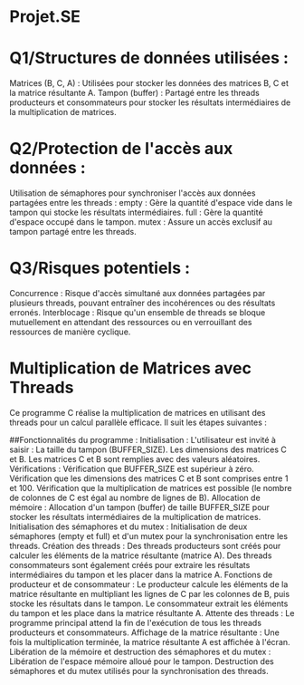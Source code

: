 # Projet.SE  
                     

# Q1/Structures de données utilisées :

Matrices (B, C, A) : Utilisées pour stocker les données des matrices B, C et la matrice résultante A.
Tampon (buffer) : Partagé entre les threads producteurs et consommateurs pour stocker les résultats intermédiaires de la multiplication de matrices.

# Q2/Protection de l'accès aux données :
Utilisation de sémaphores pour synchroniser l'accès aux données partagées entre les threads :
empty : Gère la quantité d'espace vide dans le tampon qui stocke les résultats intermédiaires.
full : Gère la quantité d'espace occupé dans le tampon.
mutex : Assure un accès exclusif au tampon partagé entre les threads.

# Q3/Risques potentiels :

Concurrence : Risque d'accès simultané aux données partagées par plusieurs threads, pouvant entraîner des incohérences ou des résultats erronés.
Interblocage : Risque qu'un ensemble de threads se bloque mutuellement en attendant des ressources ou en verrouillant des ressources de manière cyclique.



  # Multiplication de Matrices avec Threads
Ce programme C réalise la multiplication de matrices en utilisant des threads pour un calcul parallèle efficace. Il suit les étapes suivantes :

##Fonctionnalités du programme :
Initialisation :
L'utilisateur est invité à saisir :
La taille du tampon (BUFFER_SIZE).
Les dimensions des matrices C et B.
Les matrices C et B sont remplies avec des valeurs aléatoires.
Vérifications :
Vérification que BUFFER_SIZE est supérieur à zéro.
Vérification que les dimensions des matrices C et B sont comprises entre 1 et 100.
Vérification que la multiplication de matrices est possible (le nombre de colonnes de C est égal au nombre de lignes de B).
Allocation de mémoire :
Allocation d'un tampon (buffer) de taille BUFFER_SIZE pour stocker les résultats intermédiaires de la multiplication de matrices.
Initialisation des sémaphores et du mutex :
Initialisation de deux sémaphores (empty et full) et d'un mutex pour la synchronisation entre les threads.
Création des threads :
Des threads producteurs sont créés pour calculer les éléments de la matrice résultante (matrice A).
Des threads consommateurs sont également créés pour extraire les résultats intermédiaires du tampon et les placer dans la matrice A.
Fonctions de producteur et de consommateur :
Le producteur calcule les éléments de la matrice résultante en multipliant les lignes de C par les colonnes de B, puis stocke les résultats dans le tampon.
Le consommateur extrait les éléments du tampon et les place dans la matrice résultante A.
Attente des threads :
Le programme principal attend la fin de l'exécution de tous les threads producteurs et consommateurs.
Affichage de la matrice résultante :
Une fois la multiplication terminée, la matrice résultante A est affichée à l'écran.
Libération de la mémoire et destruction des sémaphores et du mutex :
Libération de l'espace mémoire alloué pour le tampon.
Destruction des sémaphores et du mutex utilisés pour la synchronisation des threads.
